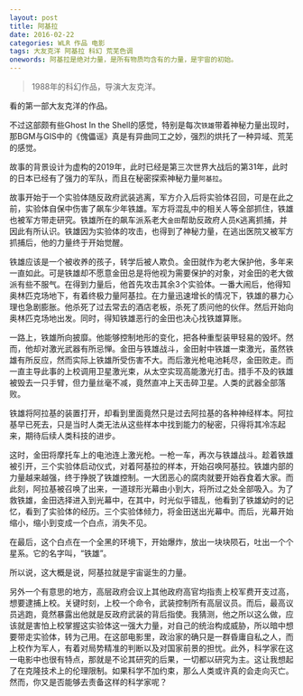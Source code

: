 ```yaml
---
layout: post
title: 阿基拉
date: 2016-02-22
categories: WLR 作品 电影
tags: 大友克洋 阿基拉 科幻 荒芜色调
onewords: 阿基拉是绝对力量，是所有物质均含有的力量，是宇宙的初始。
---
```

> 1988年的科幻作品，导演大友克洋。

看的第一部大友克洋的作品。

不过这部颇有些Ghost In the Shell的感觉，特别是每次`铁雄`带着神秘力量出现时，那BGM与GIS中的《傀儡谣》真是有异曲同工之妙，强烈的烘托了一种异域、荒芜的感觉。

故事的背景设计为虚构的2019年，此时已经是第三次世界大战后的第31年，此时的日本已经有了强力的军队，而且在秘密探索神秘力量`阿基拉`。

故事开始于一个实验体随反政府武装逃离，军方介入后将实验体召回，可是在此之前，实验体自保中伤害了飙车少年铁雄。军方将混乱中的相关人等全部抓住，铁雄也被军方带走研究。铁雄所在的飙车派系老大`金田`帮助反政府人员`K`逃离抓捕，并因此有所认识。铁雄因为实验体的攻击，也得到了神秘力量，在逃出医院又被军方抓捕后，他的力量终于开始觉醒。

铁雄应该是一个被收养的孩子，转学后被人欺负。金田就作为老大保护他，多年来一直如此。可是铁雄却不愿意金田总是将他视为需要保护的对象，对金田的老大做派有些不服气。在得到力量后，他首先攻击其余3个实验体。一番大闹后，他得知奥林匹克场地下，有着终极力量阿基拉。在力量迅速增长的情况下，铁雄的暴力心理也急剧膨胀。他杀死了过去常去的酒店老板，杀死了质问他的伙伴。然后开始向奥林匹克场地出发。同时，得知铁雄恶行的金田也决心找铁雄算账。

一路上，铁雄所向披靡。他能够控制地形的变化，把各种重型装甲轻易的毁坏。然而，他却对激光武器有所忌惮。金田与铁雄战斗，金田射中铁雄一束激光，虽然铁雄有所反应，然而实际上铁雄所受伤害不大。而后激光枪电池耗尽，金田败走。而一直主导此事的上校调用卫星激光束，从太空实现高能激光打击。措手不及的铁雄被毁去一只手臂，但力量丝毫不减，竟然直冲上天击碎卫星。人类的武器全部落败。

铁雄将阿拉基的装置打开，却看到里面竟然只是过去阿拉基的各种神经样本。阿拉基早已死去，只是当时人类无法从这些样本中找到能力的秘密，只得将其冷冻起来，期待后续人类科技的进步。

这时，金田将摩托车上的电池连上激光枪。一枪一车，再次与铁雄战斗。趁着铁雄被引开，三个实验体启动仪式，对着阿基拉的样本，开始召唤阿基拉。铁雄内部的力量越来越强，终于挣脱了铁雄控制。一大团恶心的腐肉就要开始吞食着大家。而此刻，阿拉基被召唤了出来，一道球形光幕由小到大，将所过之处全部吸入。为了救铁雄，金田选择进入到光幕中，在其中，时光似乎错乱，他看到了铁雄幼时的记忆，看到了实验体的经历。三个实验体倾力，将金田送出光幕中。而后，光幕开始缩小，缩小到变成一个白点，消失不见。

在最后，这个白点在一个全黑的环境下，开始爆炸，放出一块块陨石，吐出一个个星系。它的名字叫，“铁雄”。

所以说，这大概是说，阿基拉就是宇宙诞生的力量。

另外一个有意思的地方，高层政府会议上其他政府高官均指责上校军费开支过高，想要逮捕上校。关键时刻，上校一个命令，武装控制所有高层议员。而后，最高议员逃跑，竟然暴露出他就是反政府武装的背后指使。我猜测，他之所以这么做，应该就是害怕上校掌握这实验体这一强大力量，对自己的统治构成威胁，所以暗中想要带走实验体，转为己用。在这部电影里，政治家的确只是一群昏庸自私之人，而上校作为军人，有着对局势精准的判断以及对国家前景的担忧。此外，科学家在这一电影中也很有特点，那就是不论其研究的后果，一切都以研究为主。这让我想起了在克隆技术上的伦理限制。如果科学不加约束，那么人类或许真的会走向灭亡。然而，你又是否能够去责备这样的科学家呢？

